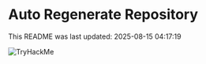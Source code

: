# Auto Regenerate Repository

This README was last updated: 2025-08-15 04:17:19

 ![TryHackMe](https://tryhackme.com/badge/533634)